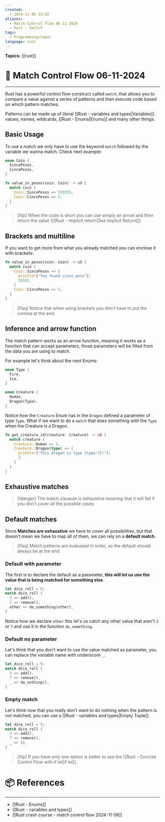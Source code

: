 ```yaml
---
created:
  - 2024-11-06 13:02
aliases:
  - Match Control Flow 06-11-2024
  - Rust - Switch
tags:
  - Programming/topic
language: rust
---
```


**Topics:** [[rust]]

# 📃 Match Control Flow 06-11-2024

---

Rust has a powerful control flow construct called `match`, that allows you to compare a value against a series of patterns and then execute code based on which pattern matches.

Patterns can be made up of literal [[Rust - variables and types|Variables]] values, names, wildcards, [[Rust - Enums|Enums]] and many other things.

## Basic Usage
To use a match we only have to use the keyword `match` followed by the variable we wanna match. Check next example:

```rust
enum Coin {
  SincoPesos,
  CincoPesos,
}

fn value_in_pesos(coin: Coin) -> u8 {
  match coin {
    Coin::SincoPesos => 555555,
    Coin::CincoPesos => 5,
  }
}
```

>[!tip] When the code is short you can use simply an arrow and then return the value ([[Rust - Implicit return|See Implicit Return]])

## Brackets and multiline
If you want to get more from what you already matched you can enclose it with brackets:

```rust
fn value_in_pesos(coin: Coin) -> u8 {
  match coin {
    Coin::SincoPesos => {
      println!("You found sinco peso");
      55555
    }
    Coin::CincoPesos => 5,
  }
}
```

> [!faq] Notice that when using brackets you don't have to put the comma at the end.

## Inference and arrow function
The match pattern works as an arrow function, meaning it works as a function that can accept parameters, those parameters will be filled from the data you are using to match.

For example let's think about the next Enums:
```rust
enum Type {
  Fire,
  Ice,
}

enum Creature {
  Human,
  Dragon(Type),
}
```

Notice how the `Creature` Enum has in the `Dragon` defined a parameter of type `Type`.
What if we want to do a `match` that does something with the `Type` when the Creature is a Dragon.

```rust
fn get_creature_id(creature: Creature) -> u8 {
  match creature {
    Creature::Human => 1,
    Creature::Dragon(type) => {
      println!("This dragon is type {type:?}!");
      2
    }
  }
}
```

## Exhaustive matches
> [!danger] The match clausule is exhaustive meaning that it will fail if you don't cover all the possible cases

## Default matches

Since **Matches are exhaustive** we have to cover all possibilities, but that doesn't mean we have to map all of them, we can rely on a **default match**.

> [!faq] Match patterns are evaluated in order, so the default should always be at the end.
### Default with parameter
The first is to declare the default as a parameter, **this will let us use the value that is being matched for something else**.

```rust
let dice_roll = 9;
match dice_roll {
  3 => add(),
  7 => remove(),
  other => do_something(other),
}
```

Notice how we declare `other` this let's us catch any other value that aren't `3` or `7` and use it in the function `do_something`.

### Default no parameter
Let's think that you don't want to use the value matched as parameter, you can replace the variable name with underscore `_`.

```rust
let dice_roll = 9;
match dice_roll {
  3 => add(),
  7 => remove(),
  _ => do_nothing(),
}
```

### Empty match
Let's think now that you really don't want to do nothing when the pattern is not matched, you can use a [[Rust - variables and types|Empty Tuple]].

```rust
let dice_roll = 9;
match dice_roll {
  3 => add(),
  7 => remove(),
  _ => (),
}
```

> [!tip] If you have only one option is better to use the [[Rust - Concise Control Flow with if let|if let]].
# 📦 References

---
- [[Rust - Enums]]
- [[Rust - variables and types]]
- [[Rust crash course - match control flow 2024-11-06]]